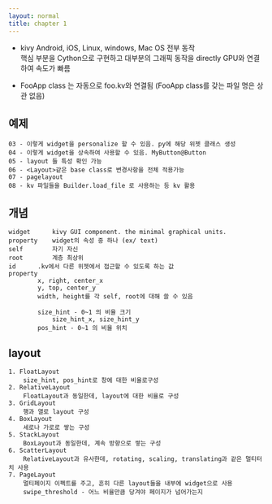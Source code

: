 ```yaml
---
layout: normal
title: chapter 1
---
```


* kivy
Android, iOS, Linux, windows, Mac OS 전부 동작  
핵심 부분을 Cython으로 구현하고 대부분의 그래픽 동작을 directly GPU와 연결하여 속도가 빠름  

* FooApp class 는 자동으로 foo.kv와 연결됨 (FooApp class를 갖는 파일 명은 상관 없음)

예제
----------
```
03 - 이렇게 widget을 personalize 할 수 있음. py에 해당 위젯 클래스 생성
04 - 이렇게 widget을 상속하여 사용할 수 있음. MyButton@Button
05 - layout 들 특성 확인 가능
06 - <Layout>같은 base class로 변경사항을 전체 적용가능
07 - pagelayout
08 - kv 파일들을 Builder.load_file 로 사용하는 등 kv 활용
```

개념
----------
```
widget		kivy GUI component. the minimal graphical units.
property	widget의 속성 중 하나 (ex/ text)
self		자기 자신
root		계층 최상위
id		.kv에서 다른 위젯에서 접근할 수 있도록 하는 값
property
		x, right, center_x
		y, top, center_y
		width, height를 각 self, root에 대해 쓸 수 있음
	
		size_hint - 0~1 의 비율 크기
			size_hint_x, size_hint_y
		pos_hint - 0~1 의 비율 위치	
```

layout
----------
```
1. FloatLayout
	size_hint, pos_hint로 창에 대한 비율로구성
2. RelativeLayout
	FloatLayout과 동일한데, layout에 대한 비율로 구성
3. GridLayout
	행과 열로 layout 구성
4. BoxLayout
	세로나 가로로 쌓는 구성
5. StackLayout
	BoxLayout과 동일한데, 계속 방향으로 쌓는 구성
6. ScatterLayout
	RelativeLayout과 유사한데, rotating, scaling, translating과 같은 멀티터치 사용
7. PageLayout
	멀티페이지 이펙트를 주고, 흔히 다른 layout들을 내부에 widget으로 사용
	swipe_threshold - 어느 비율만큼 당겨야 페이지가 넘어가는지
```
